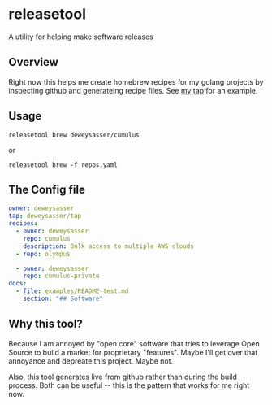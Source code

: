 # releasetool

A utility for helping make software releases

## Overview

Right now this helps me create homebrew recipes for my golang projects by inspecting github and
generateing recipe files. See [my tap](https://github.com/deweysasser/homebrew-tap) for an example.

## Usage

```shell
releasetool brew deweysasser/cumulus
```

or

```shell
releasetool brew -f repos.yaml
```

## The Config file

```yaml
owner: deweysasser
tap: deweysasser/tap
recipes:
  - owner: deweysasser
    repo: cumulus
    description: Bulk access to multiple AWS clouds
  - repo: olympus

  - owner: deweysasser
    repo: cumulus-private
docs:
  - file: examples/README-test.md
    section: "## Software"
```

## Why this tool?

Because I am annoyed by "open core" software that tries to leverage Open Source to build a market
for proprietary "features". Maybe I'll get over that annoyance and depreate this project. Maybe not.

Also, this tool generates live from github rather than during the build process. Both can be useful
-- this is the pattern that works for me right now.